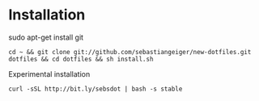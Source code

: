 Installation
============

  sudo apt-get install git

    cd ~ && git clone git://github.com/sebastiangeiger/new-dotfiles.git dotfiles && cd dotfiles && sh install.sh

  Experimental installation

    curl -sSL http://bit.ly/sebsdot | bash -s stable
